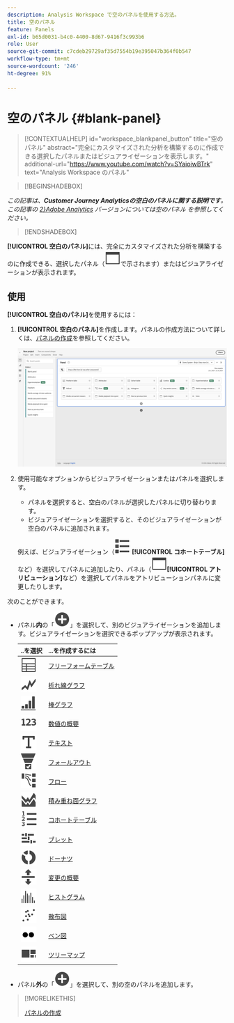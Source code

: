 ```yaml
---
description: Analysis Workspace で空のパネルを使用する方法。
title: 空のパネル
feature: Panels
exl-id: b65d0031-b4c0-4400-8d67-9416f3c993b6
role: User
source-git-commit: c7cdeb29729af35d7554b19e395047b364f0b547
workflow-type: tm+mt
source-wordcount: '246'
ht-degree: 91%

---
```


# 空のパネル {#blank-panel}

<!-- markdownlint-disable MD034 -->

>[!CONTEXTUALHELP]
>id="workspace_blankpanel_button"
>title="空のパネル"
>abstract="完全にカスタマイズされた分析を構築するのに作成できる選択したパネルまたはビジュアライゼーションを表示します。"
>additional-url="https://www.youtube.com/watch?v=SYaioiwBTrk" text="Analysis Workspace のパネル"

<!-- markdownlint-enable MD034 -->


>[!BEGINSHADEBOX]

*この記事は、**Customer Journey Analyticsの空白のパネルに関する説明です**。 この記事の [2}Adobe Analytics](https://experienceleague.adobe.com/en/docs/analytics/analyze/analysis-workspace/panels/blank-panel) バージョンについては&#x200B;**空のパネル* を参照してください。**

>[!ENDSHADEBOX]


**[!UICONTROL 空白のパネル]**&#x200B;には、完全にカスタマイズされた分析を構築するのに作成できる、選択したパネル（![web ページ](/help/assets/icons/WebPage.svg)で示されます）またはビジュアライゼーションが表示されます。

## 使用

**[!UICONTROL 空白のパネル]**&#x200B;を使用するには：

1. **[!UICONTROL 空白のパネル]**&#x200B;を作成します。パネルの作成方法について詳しくは、[パネルの作成](panels.md#create-a-panel)を参照してください。

   ![パネルの作成](assets/create-panel.png)



1. 使用可能なオプションからビジュアライゼーションまたはパネルを選択します。


   * パネルを選択すると、空白のパネルが選択したパネルに切り替わります。
   * ビジュアライゼーションを選択すると、そのビジュアライゼーションが空白のパネルに追加されます。

   例えば、ビジュアライゼーション（![ViewList](/help/assets/icons/ViewList.svg) **[!UICONTROL コホートテーブル]**&#x200B;など）を選択してパネルに追加したり、パネル（![web ページ](/help/assets/icons/WebPage.svg)**[!UICONTROL アトリビューション]**&#x200B;など）を選択してパネルをアトリビューションパネルに変更したりします。



次のことができます。

* パネル&#x200B;**内**&#x200B;の「![AddCircle](/help/assets/icons/AddCircle.svg)」を選択して、別のビジュアライゼーションを追加します。ビジュアライゼーションを選択できるポップアップが表示されます。

  | ..を選択 | ...を作成するには |
  |---|---|
  | ![テーブル](/help/assets/icons/Table.svg) | [フリーフォームテーブル](/help/analysis-workspace/visualizations/freeform-table/freeform-table.md) |
  | ![折れ線グラフ](/help/assets/icons/GraphTrend.svg) | [折れ線グラフ](/help/analysis-workspace/visualizations/line.md) |
  | ![GraphBarVertical](/help/assets/icons/GraphBarVertical.svg) | [棒グラフ](/help/analysis-workspace/visualizations/bar.md) |
  | ![123](/help/assets/icons/123.svg) | [数値の概要](/help/analysis-workspace/visualizations/summary-number-change.md) |
  | ![テキスト](/help/assets/icons/Text.svg) | [テキスト](/help/analysis-workspace/visualizations/text.md) |
  | ![ConversionFunnel](/help/assets/icons/ConversionFunnel.svg) | [フォールアウト](/help/analysis-workspace/visualizations/fallout/fallout-flow.md) |
  | ![ワークフロー](/help/assets/icons/GraphPathing.svg) | [フロー](/help/analysis-workspace/visualizations/c-flow/flow.md) |
  | ![GraphAreaStacked](/help/assets/icons/GraphAreaStacked.svg) | [積み重ね面グラフ](/help/analysis-workspace/visualizations/area.md) |
  | ![TextNumbered](/help/assets/icons/TextNumbered.svg) | [コホートテーブル](/help/analysis-workspace/visualizations/cohort-table/t-cohort.md) |
  | ![GraphBullet](/help/assets/icons/GraphBullet.svg) | [ブレット](/help/analysis-workspace/visualizations/bullet-graph.md) |
  | ![GraphDonut](/help/assets/icons/GraphDonut.svg) | [ドーナツ](/help/analysis-workspace/visualizations/donut.md) |
  | ![MoveUpDown](/help/assets/icons/MoveUpDown.svg) | [変更の概要](/help/analysis-workspace/visualizations/summary-number-change.md) |
  | ![ヒストグラム](/help/assets/icons/Histogram.svg) | [ヒストグラム](/help/analysis-workspace/visualizations/histogram.md) |
  | ![GraphScatter](/help/assets/icons/GraphScatter.svg) | [散布図](/help/analysis-workspace/visualizations/scatterplot.md) |
  | ![タイプ](/help/assets/icons/TwoDots.svg) | [ベン図](/help/analysis-workspace/visualizations/venn.md) |
  | ![GraphTree](/help/assets/icons/GraphTree.svg) | [ツリーマップ](/help/analysis-workspace/visualizations/treemap.md) |

* パネル&#x200B;**外**&#x200B;の「![AddCircle](/help/assets/icons/AddCircle.svg)」を選択して、別の空のパネルを追加します。


>[!MORELIKETHIS]
>
>[パネルの作成](/help/analysis-workspace/c-panels/panels.md#create-a-panel)
>
